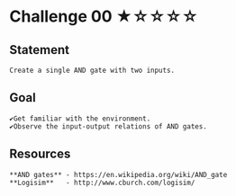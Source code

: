 # Challenge 00 ★☆☆☆☆

## Statement

    Create a single AND gate with two inputs.

## Goal

    ✔️Get familiar with the environment.
    ✔️Observe the input-output relations of AND gates.

## Resources

    **AND gates** - https://en.wikipedia.org/wiki/AND_gate
    **Logisim**   - http://www.cburch.com/logisim/
